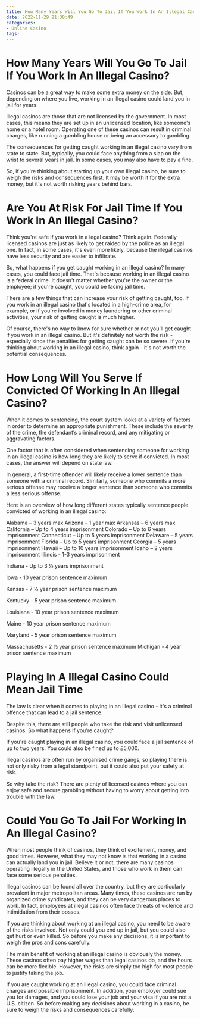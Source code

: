 ```yaml
---
title: How Many Years Will You Go To Jail If You Work In An Illegal Casino
date: 2022-11-29 21:38:49
categories:
- Online Casino
tags:
---
```



#  How Many Years Will You Go To Jail If You Work In An Illegal Casino?

Casinos can be a great way to make some extra money on the side. But, depending on where you live, working in an illegal casino could land you in jail for years.

Illegal casinos are those that are not licensed by the government. In most cases, this means they are set up in an unlicensed location, like someone's home or a hotel room. Operating one of these casinos can result in criminal charges, like running a gambling house or being an accessory to gambling.

The consequences for getting caught working in an illegal casino vary from state to state. But, typically, you could face anything from a slap on the wrist to several years in jail. In some cases, you may also have to pay a fine.

So, if you're thinking about starting up your own illegal casino, be sure to weigh the risks and consequences first. It may be worth it for the extra money, but it's not worth risking years behind bars.

#  Are You At Risk For Jail Time If You Work In An Illegal Casino?

Think you're safe if you work in a legal casino? Think again. Federally licensed casinos are just as likely to get raided by the police as an illegal one. In fact, in some cases, it's even more likely, because the illegal casinos have less security and are easier to infiltrate.

So, what happens if you get caught working in an illegal casino? In many cases, you could face jail time. That's because working in an illegal casino is a federal crime. It doesn't matter whether you're the owner or the employee; if you're caught, you could be facing jail time.

There are a few things that can increase your risk of getting caught, too. If you work in an illegal casino that's located in a high-crime area, for example, or if you're involved in money laundering or other criminal activities, your risk of getting caught is much higher.

Of course, there's no way to know for sure whether or not you'll get caught if you work in an illegal casino. But it's definitely not worth the risk - especially since the penalties for getting caught can be so severe. If you're thinking about working in an illegal casino, think again - it's not worth the potential consequences.

#  How Long Will You Serve If Convicted Of Working In An Illegal Casino?

When it comes to sentencing, the court system looks at a variety of factors in order to determine an appropriate punishment. These include the severity of the crime, the defendant’s criminal record, and any mitigating or aggravating factors.

One factor that is often considered when sentencing someone for working in an illegal casino is how long they are likely to serve if convicted. In most cases, the answer will depend on state law.

In general, a first-time offender will likely receive a lower sentence than someone with a criminal record. Similarly, someone who commits a more serious offense may receive a longer sentence than someone who commits a less serious offense.

Here is an overview of how long different states typically sentence people convicted of working in an illegal casino:

Alabama – 3 years max
Arizona – 1 year max 
Arkansas – 6 years max
California – Up to 4 years imprisonment 
Colorado – Up to 6 years imprisonment 
Connecticut – Up to 5 years imprisonment 
Delaware – 5 years imprisonment 
Florida – Up to 5 years imprisonment 
Georgia – 5 years imprisonment 
Hawaii – Up to 10 years imprisonment 
Idaho – 2 years imprisonment 
Illinois - 1-3 years imprisonment 

Indiana - Up to 3 ½ years imprisonment 

Iowa - 10 year prison sentence maximum 

Kansas - 7 ½ year prison sentence maximum 

Kentucky - 5 year prison sentence maximum 

Louisiana - 10 year prison sentence maximum 

Maine - 10 year prison sentence maximum 

Maryland - 5 year prison sentence maximum 

Massachusetts - 2 ½ year prison sentence maximum 
Michigan - 4 year prison sentence maximum

#  Playing In A Illegal Casino Could Mean Jail Time 

The law is clear when it comes to playing in an illegal casino - it's a criminal offence that can lead to a jail sentence.

Despite this, there are still people who take the risk and visit unlicensed casinos. So what happens if you're caught?

If you're caught playing in an illegal casino, you could face a jail sentence of up to two years. You could also be fined up to £5,000.

Illegal casinos are often run by organised crime gangs, so playing there is not only risky from a legal standpoint, but it could also put your safety at risk.

So why take the risk? There are plenty of licensed casinos where you can enjoy safe and secure gambling without having to worry about getting into trouble with the law.

#  Could You Go To Jail For Working In An Illegal Casino?

When most people think of casinos, they think of excitement, money, and good times. However, what they may not know is that working in a casino can actually land you in jail. Believe it or not, there are many casinos operating illegally in the United States, and those who work in them can face some serious penalties.

Illegal casinos can be found all over the country, but they are particularly prevalent in major metropolitan areas. Many times, these casinos are run by organized crime syndicates, and they can be very dangerous places to work. In fact, employees at illegal casinos often face threats of violence and intimidation from their bosses.

If you are thinking about working at an illegal casino, you need to be aware of the risks involved. Not only could you end up in jail, but you could also get hurt or even killed. So before you make any decisions, it is important to weigh the pros and cons carefully.

The main benefit of working at an illegal casino is obviously the money. These casinos often pay higher wages than legal casinos do, and the hours can be more flexible. However, the risks are simply too high for most people to justify taking the job.

If you are caught working at an illegal casino, you could face criminal charges and possible imprisonment. In addition, your employer could sue you for damages, and you could lose your job and your visa if you are not a U.S. citizen. So before making any decisions about working in a casino, be sure to weigh the risks and consequences carefully.